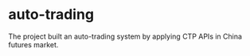 # auto-trading
The project built an auto-trading system by applying CTP APIs in China futures market.
